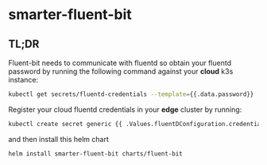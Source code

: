 # smarter-fluent-bit

## TL;DR

Fluent-bit needs to communicate with fluentd so obtain your fluentd password by running the following command against your **cloud** k3s instance:
```bash
kubectl get secrets/fluentd-credentials --template={{.data.password}} | base64 -d
```
Register your cloud fluentd credentials in your **edge** cluster by running:
```bash
kubectl create secret generic {{ .Values.fluentDConfiguration.credentials }}  --from-literal=password=<YOUR FLUENTD PASSWORD> --namespace={{ .Values.application.namespace }}
```
and then install this helm chart

```console
helm install smarter-fluent-bit charts/fluent-bit
```

